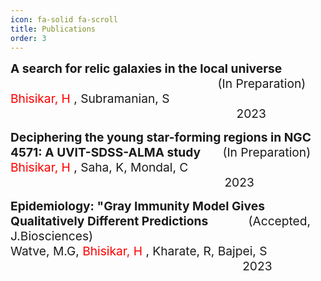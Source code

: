 ```yaml
---
icon: fa-solid fa-scroll
title: Publications
order: 3
---
```


<span style="font-size: 1.2rem;">**A search for relic galaxies in the local universe** &emsp;&emsp;&emsp;&emsp;&emsp;&emsp;&emsp;&emsp;&emsp;&emsp;&emsp;&emsp;&emsp;&emsp;&emsp;&emsp;&emsp; (In Preparation) <br>
<span style="font-size: 1.2rem;"> <span style="color:red"> Bhisikar, H </span>, Subramanian, S</span> &emsp;&emsp;&emsp;&emsp;&emsp;&emsp;&emsp;&nbsp;&nbsp;&emsp;&emsp;&emsp;&emsp;&emsp;&emsp;&emsp;&emsp;&emsp;&emsp;&emsp;&emsp;&emsp;&emsp;&emsp;&emsp;&emsp;&emsp; 2023 

<span style="font-size: 1.2rem;">**Deciphering the young star-forming regions in NGC 4571: A UVIT-SDSS-ALMA study** &nbsp;&emsp; (In Preparation) <br>
<span style="font-size: 1.2rem;"> <span style="color:red"> Bhisikar, H </span>, Saha, K, Mondal, C</span> &emsp;&emsp;&emsp;&emsp;&emsp;&emsp;&emsp;&nbsp;&nbsp;&emsp;&emsp;&emsp;&emsp;&emsp;&emsp;&emsp;&emsp;&emsp;&emsp;&emsp;&emsp;&emsp;&emsp;&emsp;&emsp;&emsp; 2023 

<span style="font-size: 1.2rem;">**Epidemiology: "Gray Immunity Model Gives Qualitatively Different Predictions** &ensp;&nbsp;&emsp;&emsp; (Accepted, J.Biosciences) <br>
Watve, M.G, <span style="font-size: 1.2rem;"> <span style="color:red"> Bhisikar, H </span>, Kharate, R, Bajpei, S </span> &emsp;&emsp;&emsp;&emsp;&emsp;&nbsp;&nbsp;&emsp;&emsp;&emsp;&emsp;&emsp;&emsp;&emsp;&emsp;&emsp;&emsp;&emsp;&emsp;&emsp;&ensp; 2023 
